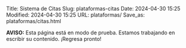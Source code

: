 Title: Sistema de Citas
Slug: plataformas-citas
Date: 2024-04-30 15:25
Modified: 2024-04-30 15:25
URL: plataformas/
Save_as: plataformas/citas.html

**AVISO:** Esta página está en modo de prueba. Estamos trabajando en escribir su contenido. ¡Regresa pronto!

